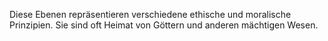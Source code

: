Diese Ebenen repräsentieren verschiedene ethische und moralische Prinzipien. Sie sind oft Heimat von Göttern und anderen mächtigen Wesen.